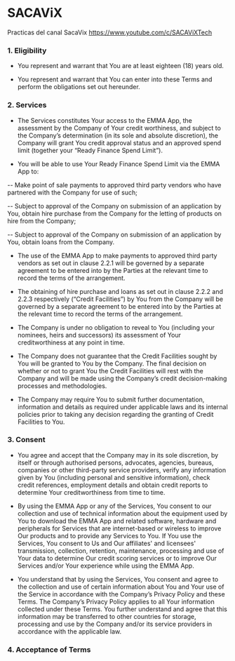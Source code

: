 # SACAViX
Practicas del canal SacaVix
https://www.youtube.com/c/SACAViXTech

### 1.	Eligibility

* You represent and warrant that You are at least eighteen (18) years old.

* You represent and warrant that You can enter into these Terms and perform the obligations set out hereunder.

### 2.	Services

* The Services constitutes Your access to the EMMA App, the assessment by the Company of Your credit worthiness, and subject to the Company’s determination (in its sole and absolute discretion), the Company will grant You credit approval status and an approved spend limit (together your “Ready Finance Spend Limit”). 

* You will be able to use Your Ready Finance Spend Limit via the EMMA App to:

-- Make point of sale payments to approved third party vendors who have partnered with the Company for use of such;

-- Subject to approval of the Company on submission of an application by You, obtain hire purchase from the Company for the letting of products on hire from the Company;

-- Subject to approval of the Company on submission of an application by You, obtain loans from the Company.  

* The use of the EMMA App to make payments to approved third party vendors as set out in clause 2.2.1 will be governed by a separate agreement to be entered into by the Parties at the relevant time to record the terms of the arrangement.

* The obtaining of hire purchase and loans as set out in clause 2.2.2 and 2.2.3 respectively (“Credit Facilities”) by You from the Company will be governed by a separate agreement to be entered into by the Parties at the relevant time to record the terms of the arrangement.

* The Company is under no obligation to reveal to You (including your nominees, heirs and successors) its assessment of Your creditworthiness at any point in time.

* The Company does not guarantee that the Credit Facilities sought by You will be granted to You by the Company. The final decision on whether or not to grant You the Credit Facilities will rest with the Company and will be made using the Company’s credit decision-making processes and methodologies.

* The Company may require You to submit further documentation, information and details as required under applicable laws and its internal policies prior to taking any decision regarding the granting of Credit Facilities to You. 

### 3.	 Consent

* You agree and accept that the Company may in its sole discretion, by itself or through authorised persons, advocates, agencies, bureaus, companies or other third-party service providers, verify any information given by You (including personal and sensitive information), check credit references, employment details and obtain credit reports to determine Your creditworthiness from time to time.

* By using the EMMA App or any of the Services, You consent to our collection and use of technical information about the equipment used by You to download the EMMA App and related software, hardware and peripherals for Services that are internet-based or wireless to improve Our products and to provide any Services to You. If You use the Services, You consent to Us and Our affiliates' and licensees' transmission, collection, retention, maintenance, processing and use of Your data to determine Our credit scoring services or to improve Our Services and/or Your experience while using the EMMA App.

* You understand that by using the Services, You consent and agree to the collection and use of certain information about You and Your use of the Service in accordance with the Company’s Privacy Policy and these Terms. The Company’s Privacy Policy applies to all Your information collected under these Terms. You further understand and agree that this information may be transferred to other countries for storage, processing and use by the Company and/or its service providers in accordance with the applicable law.

### 4.	Acceptance of Terms 
